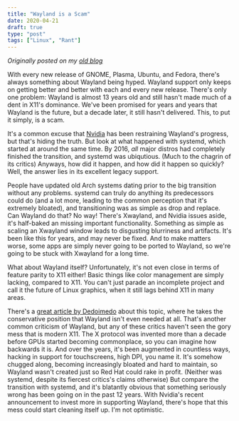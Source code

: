 ```yaml
---
title: "Wayland is a Scam"
date: 2020-04-21
draft: true
type: "post"
tags: ["Linux", "Rant"]
---
```



*Originally posted on my [old blog](https://git.exozy.me/Ta180m/blog/src/branch/main/_posts/2021-04-21-wayland-is-a-scam.md)*


With every new release of GNOME, Plasma, Ubuntu, and Fedora, there's always something about Wayland being hyped. Wayland support only keeps on getting better and better with each and every new release. There's only one problem: Wayland is almost 13 years old and still hasn't made much of a dent in X11's dominance. We've been promised for years and years that Wayland is the future, but a decade later, it still hasn't delivered. This, to put it simply, is a scam.

It's a common excuse that [Nvidia](https://www.youtube.com/watch?v=iYWzMvlj2RQ) has been restraining Wayland's progress, but that's hiding the truth. But look at what happened with systemd, which started at around the same time. By 2016, *all* major distros had completely finished the transition, and systemd was ubiqutious. (Much to the chagrin of its critics) Anyways, how did it happen, and how did it happen so quickly? Well, the answer lies in its excellent legacy support.

People have updated old Arch systems dating prior to the big transition without any problems. systemd can truly do anything its predecessors could do (and a lot more, leading to the common perception that it's extremely bloated), and transitioning was as simple as drop and replace. Can Wayland do that? No way! There's Xwayland, and Nvidia issues aside, it's half-baked an missing important functionality. Something as simple as scaling an Xwayland window leads to disgusting blurriness and artifacts. It's been like this for years, and may never be fixed. And to make matters worse, some apps are simply never going to be ported to Wayland, so we're going to be stuck with Xwayland for a long time.

What about Wayland itself? Unfortunately, it's not even close in terms of feature parity to X11 either! Basic things like color management are simply lacking, compared to X11. You can't just parade an incomplete project and call it the future of Linux graphics, when it still lags behind X11 in many areas.

There's a [great article by Dedoimedo](https://www.dedoimedo.com/computers/wayland-2021.html) about this topic, where he takes the conservative position that Wayland isn't even needed at all. That's another common criticism of Wayland, but any of these critics haven't seen the gory mess that is modern X11. The X protocol was invented more than a decade before GPUs started becoming commonplace, so you can imagine how backwards it is. And over the years, it's been augmented in countless ways, hacking in support for touchscreens, high DPI, you name it. It's somehow chugged along, becoming increasingly bloated and hard to maintain, so Wayland wasn't created just so Red Hat could rake in profit. (Neither was systemd, despite its fiercest critics's claims otherwise) But compare the transition with systemd, and it's blatantly obvious that something seriously wrong has been going on in the past 12 years. With Nvidia's recent announcement to invest more in supporting Wayland, there's hope that this mess could start cleaning itself up. I'm not optimistic.

